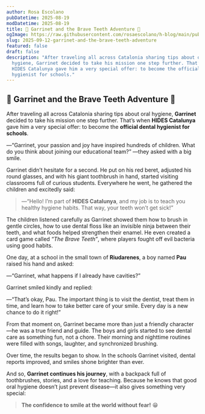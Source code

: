 ```yaml
---
author: Rosa Escolano
pubDatetime: 2025-08-19
modDatetime: 2025-08-19
title: 🐷 Garrinet and the Brave Teeth Adventure 🦷
ogImage: https://raw.githubusercontent.com/rosaescolano/h-blog/main/public/assets/garrinet2.webp
slug: 2025-09-12-garrinet-and-the-brave-teeth-adventure
featured: false
draft: false
description: "After traveling all across Catalonia sharing tips about oral
  hygiene, Garrinet decided to take his mission one step further. That’s when
  HIDES Catalunya gave him a very special offer: to become the official dental
  hygienist for schools."
---
```

## 🐷 **Garrinet and the Brave Teeth Adventure** 🦷

After traveling all across Catalonia sharing tips about oral hygiene, **Garrinet** decided to take his mission one step further. That’s when **HIDES Catalunya** gave him a very special offer: to become the **official dental hygienist for schools**.

—“Garrinet, your passion and joy have inspired hundreds of children. What do you think about joining our educational team?” —they asked with a big smile.

Garrinet didn’t hesitate for a second. He put on his red beret, adjusted his round glasses, and with his giant toothbrush in hand, started visiting classrooms full of curious students. Everywhere he went, he gathered the children and excitedly said:

> —“Hello! I’m part of **HIDES Catalunya**, and my job is to teach you healthy hygiene habits. That way, your teeth won’t get sick!”

The children listened carefully as Garrinet showed them how to brush in gentle circles, how to use dental floss like an invisible ninja between their teeth, and what foods helped strengthen their enamel. He even created a card game called _“The Brave Teeth”_, where players fought off evil bacteria using good habits.

One day, at a school in the small town of **Riudarenes**, a boy named **Pau** raised his hand and asked:

—“Garrinet, what happens if I already have cavities?”

Garrinet smiled kindly and replied:

—“That’s okay, Pau. The important thing is to visit the dentist, treat them in time, and learn how to take better care of your smile. Every day is a new chance to do it right!”

From that moment on, Garrinet became more than just a friendly character—he was a true friend and guide. The boys and girls started to see dental care as something fun, not a chore. Their morning and nighttime routines were filled with songs, laughter, and synchronized brushing.

Over time, the results began to show. In the schools Garrinet visited, dental reports improved, and smiles shone brighter than ever.

And so, **Garrinet continues his journey**, with a backpack full of toothbrushes, stories, and a love for teaching. Because he knows that good oral hygiene doesn’t just prevent disease—it also gives something very special:

> **The confidence to smile at the world without fear!** 😁